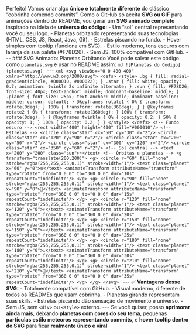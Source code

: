 Perfeito! Vamos criar algo **único e totalmente diferente** do clássico “cobrinha comendo commits”. Como o GitHub só aceita **SVG ou GIF** para animações dentro do README, vou gerar um **SVG animado completo** inspirado na ideia de **universo do código**: - Um “sol” central representando você ou seu logo. - Planetas orbitando representando suas tecnologias (HTML, CSS, JS, React, Java, Git). - Estrelas piscando no fundo. - Hover simples com tooltip (funciona em SVG). - Estilo moderno, tons escuros com laranja da sua paleta (#F78D26). - Sem JS, 100% compatível com GitHub. --- ### SVG Animado: Planetas Orbitando Você pode salvar este código como `planetas.svg` e usar no README assim: ```md ![Planetas do Código](planetas.svg) ``` --- ```xml <svg viewBox="0 0 400 400" xmlns="http://www.w3.org/2000/svg"> <defs> <style> .bg { fill: radial-gradient(circle, #000010, #000022); } .star { fill: white; opacity: 0.7; animation: twinkle 2s infinite alternate; } .sun { fill: #F78D26; font-size: 40px; text-anchor: middle; dominant-baseline: middle; } .planet { font-size: 25px; text-anchor: middle; dominant-baseline: middle; cursor: default; } @keyframes rotate1 { 0% { transform: rotate(0deg); } 100% { transform: rotate(360deg); } } @keyframes rotate2 { 0% { transform: rotate(360deg); } 100% { transform: rotate(0deg); } } @keyframes twinkle { 0% { opacity: 0.2; } 50% { opacity: 1; } 100% { opacity: 0.2; } } </style> </defs> <!-- Fundo escuro --> <rect width="400" height="400" fill="#000010"/> <!-- Estrelas --> <circle class="star" cx="50" cy="30" r="2"/> <circle class="star" cx="120" cy="90" r="2"/> <circle class="star" cx="200" cy="50" r="2"/> <circle class="star" cx="300" cy="120" r="2"/> <circle class="star" cx="350" cy="60" r="2"/> <!-- Sol central --> <text x="200" y="200" class="sun">☀️</text> <!-- Órbitas e planetas --> <g transform="translate(200,200)"> <g> <circle r="60" fill="none" stroke="rgba(255,255,255,0.1)" stroke-width="1"/> <text class="planet" x="60" y="0">🌐</text> <animateTransform attributeName="transform" type="rotate" from="0 0 0" to="360 0 0" dur="10s" repeatCount="indefinite"/> </g> <g> <circle r="90" fill="none" stroke="rgba(255,255,255,0.1)" stroke-width="1"/> <text class="planet" x="90" y="0">🎨</text> <animateTransform attributeName="transform" type="rotate" from="360 0 0" to="0 0 0" dur="15s" repeatCount="indefinite"/> </g> <g> <circle r="120" fill="none" stroke="rgba(255,255,255,0.1)" stroke-width="1"/> <text class="planet" x="120" y="0">⚡</text> <animateTransform attributeName="transform" type="rotate" from="0 0 0" to="360 0 0" dur="20s" repeatCount="indefinite"/> </g> <g> <circle r="150" fill="none" stroke="rgba(255,255,255,0.1)" stroke-width="1"/> <text class="planet" x="150" y="0">⚛️</text> <animateTransform attributeName="transform" type="rotate" from="360 0 0" to="0 0 0" dur="25s" repeatCount="indefinite"/> </g> <g> <circle r="180" fill="none" stroke="rgba(255,255,255,0.1)" stroke-width="1"/> <text class="planet" x="180" y="0">☕</text> <animateTransform attributeName="transform" type="rotate" from="0 0 0" to="360 0 0" dur="30s" repeatCount="indefinite"/> </g> <g> <circle r="210" fill="none" stroke="rgba(255,255,255,0.1)" stroke-width="1"/> <text class="planet" x="210" y="0">🐙</text> <animateTransform attributeName="transform" type="rotate" from="360 0 0" to="0 0 0" dur="35s" repeatCount="indefinite"/> </g> </g> </svg> ``` --- ✅ **Vantagens desse SVG:** - Totalmente compatível com GitHub. - Visual moderno, diferente de todos os READMEs que usam cobrinha. - Planetas girando representam suas skills. - Estrelas piscando dão sensação de movimento e universo. - Sem JS, sem `<div>` ou `<style>` externo. --- Se você quiser, posso **aprimorar ainda mais**, deixando **planetas com cores do seu tema**, pequenas **partículas estilo meteoros representando commits**, e **hover tooltip dentro do SVG** para ficar **realmente único e viral**
